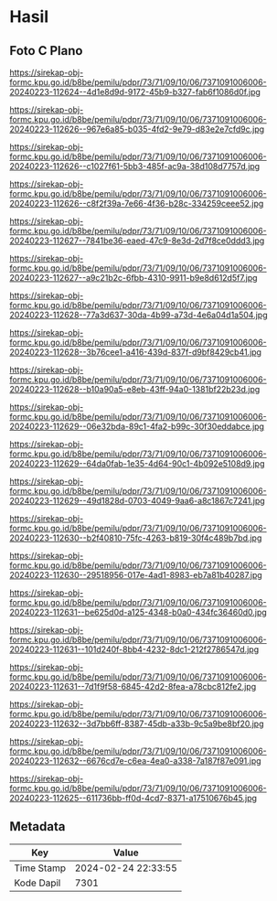 # Hasil

## Foto C Plano

https://sirekap-obj-formc.kpu.go.id/b8be/pemilu/pdpr/73/71/09/10/06/7371091006006-20240223-112624--4d1e8d9d-9172-45b9-b327-fab6f1086d0f.jpg

https://sirekap-obj-formc.kpu.go.id/b8be/pemilu/pdpr/73/71/09/10/06/7371091006006-20240223-112626--967e6a85-b035-4fd2-9e79-d83e2e7cfd9c.jpg

https://sirekap-obj-formc.kpu.go.id/b8be/pemilu/pdpr/73/71/09/10/06/7371091006006-20240223-112626--c1027f61-5bb3-485f-ac9a-38d108d7757d.jpg

https://sirekap-obj-formc.kpu.go.id/b8be/pemilu/pdpr/73/71/09/10/06/7371091006006-20240223-112626--c8f2f39a-7e66-4f36-b28c-334259ceee52.jpg

https://sirekap-obj-formc.kpu.go.id/b8be/pemilu/pdpr/73/71/09/10/06/7371091006006-20240223-112627--7841be36-eaed-47c9-8e3d-2d7f8ce0ddd3.jpg

https://sirekap-obj-formc.kpu.go.id/b8be/pemilu/pdpr/73/71/09/10/06/7371091006006-20240223-112627--a9c21b2c-6fbb-4310-9911-b9e8d612d5f7.jpg

https://sirekap-obj-formc.kpu.go.id/b8be/pemilu/pdpr/73/71/09/10/06/7371091006006-20240223-112628--77a3d637-30da-4b99-a73d-4e6a04d1a504.jpg

https://sirekap-obj-formc.kpu.go.id/b8be/pemilu/pdpr/73/71/09/10/06/7371091006006-20240223-112628--3b76cee1-a416-439d-837f-d9bf8429cb41.jpg

https://sirekap-obj-formc.kpu.go.id/b8be/pemilu/pdpr/73/71/09/10/06/7371091006006-20240223-112628--b10a90a5-e8eb-43ff-94a0-1381bf22b23d.jpg

https://sirekap-obj-formc.kpu.go.id/b8be/pemilu/pdpr/73/71/09/10/06/7371091006006-20240223-112629--06e32bda-89c1-4fa2-b99c-30f30eddabce.jpg

https://sirekap-obj-formc.kpu.go.id/b8be/pemilu/pdpr/73/71/09/10/06/7371091006006-20240223-112629--64da0fab-1e35-4d64-90c1-4b092e5108d9.jpg

https://sirekap-obj-formc.kpu.go.id/b8be/pemilu/pdpr/73/71/09/10/06/7371091006006-20240223-112629--49d1828d-0703-4049-9aa6-a8c1867c7241.jpg

https://sirekap-obj-formc.kpu.go.id/b8be/pemilu/pdpr/73/71/09/10/06/7371091006006-20240223-112630--b2f40810-75fc-4263-b819-30f4c489b7bd.jpg

https://sirekap-obj-formc.kpu.go.id/b8be/pemilu/pdpr/73/71/09/10/06/7371091006006-20240223-112630--29518956-017e-4ad1-8983-eb7a81b40287.jpg

https://sirekap-obj-formc.kpu.go.id/b8be/pemilu/pdpr/73/71/09/10/06/7371091006006-20240223-112631--be625d0d-a125-4348-b0a0-434fc36460d0.jpg

https://sirekap-obj-formc.kpu.go.id/b8be/pemilu/pdpr/73/71/09/10/06/7371091006006-20240223-112631--101d240f-8bb4-4232-8dc1-212f2786547d.jpg

https://sirekap-obj-formc.kpu.go.id/b8be/pemilu/pdpr/73/71/09/10/06/7371091006006-20240223-112631--7d1f9f58-6845-42d2-8fea-a78cbc812fe2.jpg

https://sirekap-obj-formc.kpu.go.id/b8be/pemilu/pdpr/73/71/09/10/06/7371091006006-20240223-112632--3d7bb6ff-8387-45db-a33b-9c5a9be8bf20.jpg

https://sirekap-obj-formc.kpu.go.id/b8be/pemilu/pdpr/73/71/09/10/06/7371091006006-20240223-112632--6676cd7e-c6ea-4ea0-a338-7a187f87e091.jpg

https://sirekap-obj-formc.kpu.go.id/b8be/pemilu/pdpr/73/71/09/10/06/7371091006006-20240223-112625--611736bb-ff0d-4cd7-8371-a17510676b45.jpg


## Metadata

| Key        | Value               |
| ---------- | ------------------- |
| Time Stamp | 2024-02-24 22:33:55 |
| Kode Dapil | 7301                |



